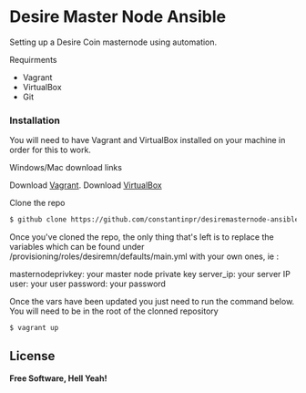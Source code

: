# Desire Master Node Ansible

Setting up a Desire Coin masternode using automation.

Requirments
  - Vagrant
  - VirtualBox
  - Git
  
### Installation

You will need to have Vagrant and VirtualBox installed on your machine in order for this to work.

Windows/Mac download links

Download [Vagrant](https://www.vagrantup.com/downloads.html).
Download [VirtualBox](https://www.virtualbox.org/wiki/Downloads)

Clone the repo

```sh
$ github clone https://github.com/constantinpr/desiremasternode-ansible.git
```

Once you've cloned the repo, the only thing that's left is to replace the variables which can be found under /provisioning/roles/desiremn/defaults/main.yml with your own ones, ie :

masternodeprivkey: your master node private key
server_ip: your server IP
user: your user
password: your password

Once the vars have been updated you just need to run the command below. You will need to be in the root of the clonned repository



```sh
$ vagrant up
```

License
----

**Free Software, Hell Yeah!**
